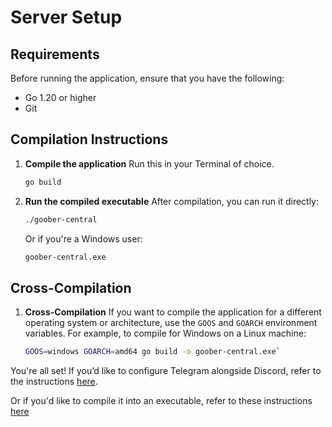 # Server Setup

## Requirements
Before running the application, ensure that you have the following:

- Go 1.20 or higher
- Git

## Compilation Instructions

1. **Compile the application**
   Run this in your Terminal of choice.
   ```bash
   go build
   ```

3. **Run the compiled executable**
   After compilation, you can run it directly:
   ```bash
   ./goober-central
   ```
   Or if you're a Windows user:
   ```bash
   goober-central.exe
   ```
## Cross-Compilation

1. **Cross-Compilation**
    If you want to compile the application for a different operating system or architecture, use the `GOOS` and `GOARCH` environment variables.
    For example, to compile for Windows on a Linux machine:
   ```bash
   GOOS=windows GOARCH=amd64 go build -o goober-central.exe`
   ```
   
You're all set!
If you’d like to configure Telegram alongside Discord, refer to the instructions [here](https://github.com/WhatDidYouExpect/goober-central/blob/master/TELEGRAM.md).

Or if you'd like to compile it into an executable, refer to these instructions [here](https://https://github.com/WhatDidYouExpect/goober-central/blob/master/COMPILING.md)
